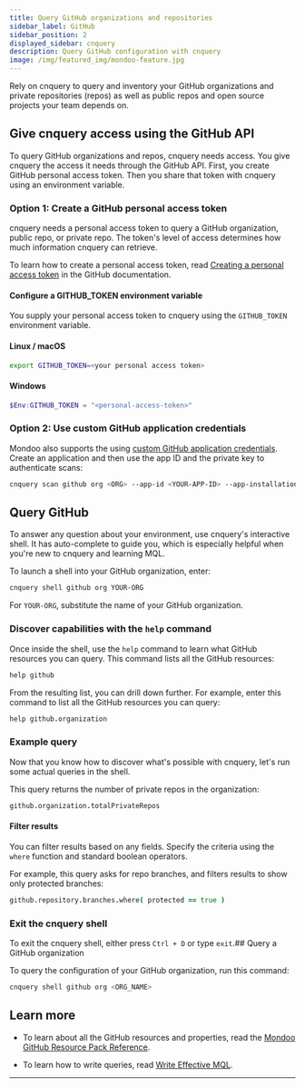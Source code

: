 ```yaml
---
title: Query GitHub organizations and repositories
sidebar_label: GitHub
sidebar_position: 2
displayed_sidebar: cnquery
description: Query GitHub configuration with cnquery
image: /img/featured_img/mondoo-feature.jpg
---
```


Rely on cnquery to query and inventory your GitHub organizations and private repositories (repos) as well as public repos and open source projects your team depends on.

## Give cnquery access using the GitHub API

To query GitHub organizations and repos, cnquery needs access. You give cnquery the access it needs through the GitHub API. First, you create GitHub personal access token. Then you share that token with cnquery using an environment variable.

### Option 1: Create a GitHub personal access token

cnquery needs a personal access token to query a GitHub organization, public repo, or private repo. The token's level of access determines how much information cnquery can retrieve.

To learn how to create a personal access token, read [Creating a personal access token](https://docs.github.com/en/authentication/keeping-your-account-and-data-secure/creating-a-personal-access-token) in the GitHub documentation.

#### Configure a GITHUB_TOKEN environment variable

You supply your personal access token to cnquery using the `GITHUB_TOKEN` environment variable.

#### Linux / macOS

```bash
export GITHUB_TOKEN=<your personal access token>
```

#### Windows

```powershell
$Env:GITHUB_TOKEN = "<personal-access-token>"
```

### Option 2: Use custom GitHub application credentials

Mondoo also supports the using [custom GitHub application credentials](https://docs.github.com/en/apps/creating-github-apps). Create an application and then use the app ID and the private key to authenticate scans:

```bash
cnquery scan github org <ORG> --app-id <YOUR-APP-ID> --app-installation-id <YOUR-INSTALL-ID> --app-private-key <PATH-TO-PEM-FILE>
```

## Query GitHub

To answer any question about your environment, use cnquery's interactive shell. It has auto-complete to guide you, which is especially helpful when you're new to cnquery and learning MQL.

To launch a shell into your GitHub organization, enter:

```bash
cnquery shell github org YOUR-ORG
```

For `YOUR-ORG`, substitute the name of your GitHub organization.

### Discover capabilities with the `help` command

Once inside the shell, use the `help` command to learn what GitHub resources you can query. This command lists all the GitHub resources:

```coffeescript
help github
```

From the resulting list, you can drill down further. For example, enter this command to list all the GitHub resources you can query:

```coffeescript
help github.organization
```

### Example query

Now that you know how to discover what's possible with cnquery, let's run some actual queries in the shell.

This query returns the number of private repos in the organization:

```coffeescript
github.organization.totalPrivateRepos
```

#### Filter results

You can filter results based on any fields. Specify the criteria using the `where` function and standard boolean operators.

For example, this query asks for repo branches, and filters results to show only protected branches:

```coffeescript
github.repository.branches.where( protected == true )
```

### Exit the cnquery shell

To exit the cnquery shell, either press `Ctrl + D` or type `exit`.## Query a GitHub organization

To query the configuration of your GitHub organization, run this command:

```bash
cnquery shell github org <ORG_NAME>
```

## Learn more

- To learn about all the GitHub resources and properties, read the [Mondoo GitHub Resource Pack Reference](/mql/resources/github-pack/).

- To learn how to write queries, read [Write Effective MQL](/mql/mql.write).

---
